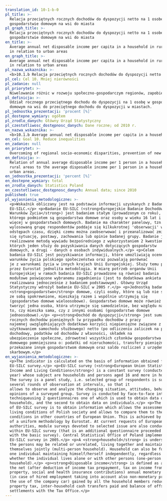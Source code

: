 ```yaml
---
translation_id: 10-1-b-0
pl_title: >-
  Relacja przeciętnych rocznych dochodów do dyspozycji netto na 1 osobę w
  gospodarstwie domowym na wsi do miasta
pl_graph_title: >-
  Relacja przeciętnych rocznych dochodów do dyspozycji netto na 1 osobę w
  gospodarstwie domowym na wsi do miasta
en_title: >-
  Average annual net disposable income per capita in a household in rural areas
  in relation to urban areas
en_graph_title: >-
  Average annual net disposable income per capita in a household in rural areas
  in relation to urban areas
pl_nazwa_wskaznika: >-
  <b>10.1.b Relacja przeciętnych rocznych dochodów do dyspozycji netto na 1 osobę w gospodarstwie domowym na wsi do miasta</b>
pl_cel: Cel 10. Mniej nierówności
pl_zadanie: null
pl_priorytet: >-
  Niwelowanie różnic w rozwoju społeczno-gospodarczym regionów, zapobieganie tworzeniu się nowych dysproporcji rozwojowych
pl_definicja: >-
  Udział rocznego przeciętnego dochodu do dyspozycji na 1 osobę w gospodarstwie
  domowym na wsi do przeciętnego dochodu do dyspozycji w miastach.
pl_jednostka_prezentacji: 'procent [%]'
pl_dostepne_wymiary: ogółem
pl_zrodlo_danych: Główny Urząd Statystyczny
pl_czestotliwosc_dostępnosc_danych: Dane roczne; od 2010 r.
en_nazwa_wskaznika: >-
  <b>10.1.b Average annual net disposable income per capita in a household in rural areas in relation to urban areas</b>
en_cel: Goal 10. Reduce inequalities
en_zadanie: null
en_priorytet: >-
  Overcoming of regional socio-economic disparities, prevention of new development disproportions
en_definicja: >-
  Relation of annual average disposable income per 1 person in a household in
  rural areas to the average disposable income per 1 person in a household in
  urban areas.
en_jednostka_prezentacji: 'percent [%]'
en_dostepne_wymiary: total
en_zrodlo_danych: Statistics Poland
en_czestotliwosc_dostępnosc_danych: Annual data; since 2010
published: true
pl_wyjasnienia_metodologiczne: >-
  <p>Wskaźnik obliczany jest na podstawie informacji uzyskanych z Badania
  EU-SILC.</p> <p>Badanie EU-SILC (<strong>Europejskie Badanie Dochodów i
  Warunków Życia</strong>) jest badaniem stałym (prowadzonym co roku),
  którego podmiotem są gospodarstwa domowe oraz osoby w wieku 16 lat i
  więcej w gospodarstwach domowych. Badanie ma charakter panelowy, tzn.
  wylosowaną grupę respondentów poddaje się kilkukrotnej 'obserwacji' w
  odstępach czasu, dzięki czemu można zaobserwować i przeanalizować zmieniającą
  się sytuację, postawy, zachowania lub opinie badanej grupy. Badanie jest
  realizowane metodą wywiadu bezpośredniego z wykorzystaniem 2 kwestionariuszy z
  których jeden służy do pozyskiwania danych dotyczących gospodarstw
  domowych, a drugi - danych o osobach indywidualnych.</p> <p>Celem
  badania EU-SILC jest pozyskiwanie informacji, które umożliwiają ocenę
  warunków życia polskiego społeczeństwa oraz pozwalają porównać
  je z warunkami życia w innych krajach Unii Europejskiej. Służy temu przyjęta
  przez Eurostat jednolita metodologia. W miarę potrzeb organów Unii
  Europejskiej w ramach badania EU-SILC prowadzone są również badania
  modułowe poświęcone wybranemu zagadnieniu (jest to dodatkowa ankieta
  realizowana jednocześnie z badaniem podstawowym). Główny Urząd
  Statystyczny wdrożył badanie EU-SILC w 2005 r.</p> <p>Jednostką badania jest
  <strong>gospodarstwo</strong> domowe, czyli osoby, które są lub nie są
  ze sobą spokrewnione, mieszkają razem i wspólnie utrzymują się
  (gospodarstwo domowe wieloosobowe). Gospodarstwo domowe może również
  tworzyć jedna osoba, która utrzymuje się samodzielnie, bez względu na
  to, czy mieszka sama, czy z innymi osobami (gospodarstwo domowe
  jednoosobowe).</p> <p><strong>Dochód do dyspozycji</strong> jest sumą
  rocznych dochodów pieniężnych (w przypadku dochodów z pracy
  najemnej uwzględniających dodatkowo korzyści niepieniężne związane z
  użytkowaniem samochodu służbowego) netto (po odliczeniu zaliczek na podatek
  dochodowy, podatków od dochodów z własności, składek na
  ubezpieczenie społeczne, zdrowotne) wszystkich członków gospodarstwa
  domowego pomniejszona o: podatki od nieruchomości, transfery pieniężne
  przekazane innym gospodarstwom domowym oraz saldo rozliczeń z urzędem
  skarbowym.</p>
en_wyjasnienia_metodologiczne: >-
  <p>The indicator is calculated on the basis of information obtained from the
  EU-SILC survey.</p> <p>EU-SILC survey (<strong>European Union Statistics on
  Income and Living Conditions</strong>) is a constant survey (conducted every
  year) whose subject are households and persons aged 16 and more in households.
  The survey is a panel study, i.e. selected group of respondents is subject to
  several rounds of observation at intervals, so that it
  allows to observe and analyze the changing situation, attitudes, behaviour or
  opinions of a surveyed group. Survey is conducted by face-to-face interview
  techniqueusing 2 questionnaires one of which is used to obtain data on
  households, and the second to obtain data on individuals.</p> <p>The purpose
  of EU-SILC survey is to obtain information which allows the assessment of
  living conditions of Polish society and allows to compare them to the living
  conditions in other countries of European Union. This is achieved by adoption
  of a uniform methodology by Eurostat. At current requests of European Union
  authorities, module surveys devoted to selected issue are also conducted
  within EU-SILC survey (that is an additional questionnaire proceeded together
  with the basic survey). Central Statistical Office of Poland implemented
  EU-SILC survey in 2005.</p> <p>A <strong>household</strong> is understood as
  the persons may be related or unrelated, living together and maintaining
  themselves jointly (multi-person household). Household can also be formed by
  one individual maintaining himself/herself independently, regardless of
  whether the individual lives alone or with other persons (one-person
  household).</p> <p><strong>Disposable income</strong> is defined as a sum of
  the net (after deduction of income tax prepayment, tax on income from
  property, social and health insurance contributions) annual monetary incomes
  (in case of hired employment taking into account also non-monetary profit from
  the use of the company car) gained by all the household members reduced by:
  property tax, inter-household cash transfers paid and balance of offsetting
  settlements with the Tax Office.</p>
---
```


